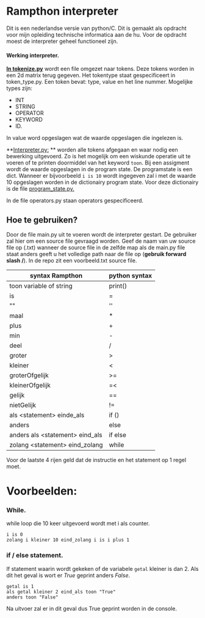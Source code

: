 
# Rampthon interpreter
Dit is een nederlandse versie van python/C. Dit is gemaakt als opdracht voor mijn opleiding technische informatica aan de hu.  Voor de opdracht moest de interpreter geheel functioneel zijn. 
#### Werking interpreter. 
**[In tokenize.py](https://github.com/ramonvbemmel/interpreter/blob/master/tokenize.py)** wordt een file omgezet naar tokens. Deze tokens worden in een 2d matrix terug gegeven. 
Het tokentype staat gespecificeert in token_type.py. Een token bevat: type, value en het line nummer. Mogelijke types zijn: 
 - INT
 - STRING
 - OPERATOR
 -  KEYWORD 
 - ID.  

In value word opgeslagen wat de waarde opgeslagen die ingelezen is. 

**[Interpreter.py:](https://github.com/ramonvbemmel/interpreter/blob/master/interpreter.py)  ** worden alle tokens afgegaan en waar nodig een bewerking uitgevoerd. Zo is het mogelijk om een wiskunde operatie uit te voeren of te printen doormiddel van het keyword `toon`.  Bij een assigment wordt de waarde opgeslagen in de program state. De programstate is een dict. Wanneer er bijvoorbeeld `i is 10` wordt ingegeven zal i met de waarde 10 opgeslagen worden in de dictionairy program state. Voor deze dictionairy is de file [program_state.py.](https://github.com/ramonvbemmel/interpreter/blob/master/program_state.py) 

In de file operators.py staan operators gespecificeerd.  
## Hoe te gebruiken? 
Door de file main.py uit te voeren wordt de interpreter gestart. De gebruiker zal hier om een source file gevraagd worden. Geef de naam van uw source file op (.txt)  wanneer de source file in de zelfde map als de main.py file staat anders geeft u het volledige path naar de file op (**gebruik forward slash /**). In de repo zit een voorbeeld.txt source file. 

|syntax Rampthon  |python syntax  |
|--|--|
|toon variable of string| print()  |
| is | = | 
|""| ''|
|maal| * | 
| plus| + | 
|min|-| 
|deel| /|
|groter| > | 
|kleiner| <| 
|groterOfgelijk| >=| 
|kleinerOfgelijk| =<|
|gelijk| ==| 
|nietGelijk| !=| 
| als \<statement> einde_als | if (<statement>)|   
| anders | else |  
| anders als \<statement> eind_als| if else| 
| zolang \<statement> eind_zolang | while | 
 
 Voor de laatste 4 rijen geld dat de instructie en het statement op 1 regel moet.
# Voorbeelden: 
### While. 
while loop die 10 keer uitgevoerd wordt met i als counter. 

    i is 0 
    zolang i kleiner 10 eind_zolang i is i plus 1
### if / else statement.
If statement waarin wordt gekeken of de variabele `getal` kleiner is dan 2. 
Als dit het geval is wort er *True* geprint anders *False*. 

    getal is 1 
    als getal kleiner 2 eind_als toon "True"
    anders toon "False"

Na uitvoer zal er in dit geval dus True geprint worden in de console. 
